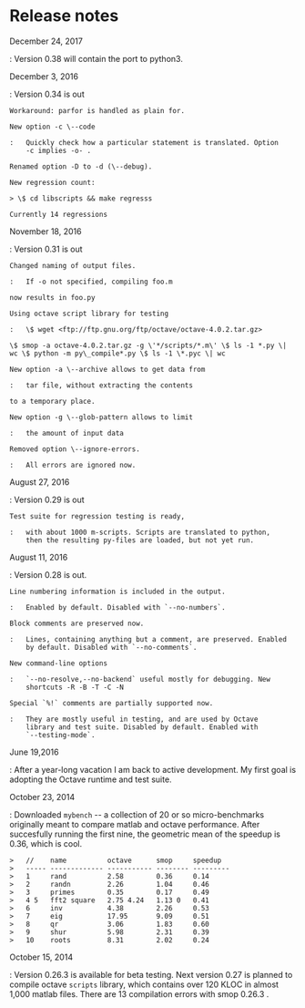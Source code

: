 Release notes
=============

December 24, 2017

:   Version 0.38 will contain the port to python3.

December 3, 2016

:   Version 0.34 is out

    Workaround: parfor is handled as plain for.

    New option -c \--code

    :   Quickly check how a particular statement is translated. Option
        -c implies -o- .

    Renamed option -D to -d (\--debug).

    New regression count:

    > \$ cd libscripts && make regresss

    Currently 14 regressions

November 18, 2016

:   Version 0.31 is out

    Changed naming of output files.

    :   If -o not specified, compiling foo.m

    now results in foo.py

    Using octave script library for testing

    :   \$ wget <ftp://ftp.gnu.org/ftp/octave/octave-4.0.2.tar.gz>

    \$ smop -a octave-4.0.2.tar.gz -g \'*/scripts/*.m\' \$ ls -1 *.py \|
    wc \$ python -m py\_compile*.py \$ ls -1 \*.pyc \| wc

    New option -a \--archive allows to get data from

    :   tar file, without extracting the contents

    to a temporary place.

    New option -g \--glob-pattern allows to limit

    :   the amount of input data

    Removed option \--ignore-errors.

    :   All errors are ignored now.

August 27, 2016

:   Version 0.29 is out

    Test suite for regression testing is ready,

    :   with about 1000 m-scripts. Scripts are translated to python,
        then the resulting py-files are loaded, but not yet run.

August 11, 2016

:   Version 0.28 is out.

    Line numbering information is included in the output.

    :   Enabled by default. Disabled with `--no-numbers`.

    Block comments are preserved now.

    :   Lines, containing anything but a comment, are preserved. Enabled
        by default. Disabled with `--no-comments`.

    New command-line options

    :   `--no-resolve,--no-backend` useful mostly for debugging. New
        shortcuts -R -B -T -C -N

    Special `%!` comments are partially supported now.

    :   They are mostly useful in testing, and are used by Octave
        library and test suite. Disabled by default. Enabled with
        `--testing-mode`.

June 19,2016

:   After a year-long vacation I am back to active development. My first
    goal is adopting the Octave runtime and test suite.

October 23, 2014

:   Downloaded `mybench` \-- a collection of 20 or so micro-benchmarks
    originally meant to compare matlab and octave performance. After
    succesfully running the first nine, the geometric mean of the
    speedup is 0.36, which is cool.

    >   //    name          octave      smop     speedup
    >   ----- ------------- ----------- -------- ---------
    >   1     rand          2.58        0.36     0.14
    >   2     randn         2.26        1.04     0.46
    >   3     primes        0.35        0.17     0.49
    >   4 5   fft2 square   2.75 4.24   1.13 0   0.41
    >   6     inv           4.38        2.26     0.53
    >   7     eig           17.95       9.09     0.51
    >   8     qr            3.06        1.83     0.60
    >   9     shur          5.98        2.31     0.39
    >   10    roots         8.31        2.02     0.24

October 15, 2014

:   Version 0.26.3 is available for beta testing. Next version 0.27 is
    planned to compile octave `scripts` library, which contains over 120
    KLOC in almost 1,000 matlab files. There are 13 compilation errors
    with smop 0.26.3 .
